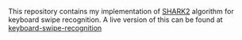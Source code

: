 This repository contains my implementation of [SHARK2](http://pokristensson.com/pubs/KristenssonZhaiUIST2004.pdf) algorithm for keyboard swipe recognition. A live version of this can be found at [keyboard-swipe-recognition](https://gesture-recognition.herokuapp.com/)
